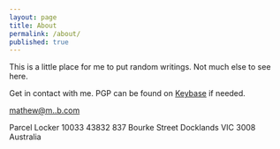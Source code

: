 ```yaml
---
layout: page
title: About
permalink: /about/
published: true
---
```

This is a little place for me to put random writings.  Not much else to see here.



Get in contact with me. PGP can be found on [Keybase](https://keybase.io/mateh) if needed.

[mathew@m..b.com](http://scr.im/mateh)



Parcel Locker 10033 43832
837 Bourke Street
Docklands VIC 3008
Australia

